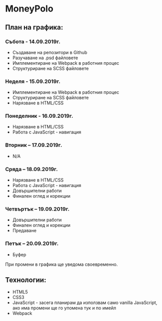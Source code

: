 # **MoneyPolo**

## **План на графика:**
### **Събота - 14.09.2019г.**
  -	Създаване на репозитори в Github
  -	Разучаване на .psd файловете
  -	Имплементиране на Webpack в работния процес
  -	Структуриране на SCSS файловете
### **Неделя - 15.09.2019г.**
  -	Имплементиране на Webpack в работния процес
  -	Структуриране на SCSS файловете
  -	Нарязване в HTML/CSS
### **Понеделник - 16.09.2019г.**
  -	Нарязване в HTML/CSS
  -	Работа с JavaScript - навигация
### **Вторник – 17.09.2019г.**
  - N/A
### **Сряда – 18.09.2019г.**
  -	Нарязване в HTML/CSS
  -	Работа с JavaScript - навигация
  -	Довършителни работи
  -	Финален оглед и корекции
### **Четвъртък – 19.09.2019г.**
  -	Довършителни работи
  -	Финален оглед и корекции
  -	Предаване
### **Петък – 20.09.2019г.**
  -	Буфер

При промени в графика ще уведома своевременно.

## **Технологии:**
  -	HTML5
  -	CSS3
  -	JavaScript - засега планирам да използвам само vanilla JavaScript, ако има промени ще го упомена тук и по имейл
  -	Webpack
